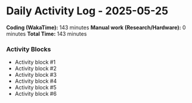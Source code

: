 # Daily Activity Log - 2025-05-25

**Coding (WakaTime):** 143 minutes
**Manual work (Research/Hardware):** 0 minutes
**Total Time:** 143 minutes

### Activity Blocks
- Activity block #1
- Activity block #2
- Activity block #3
- Activity block #4
- Activity block #5
- Activity block #6
